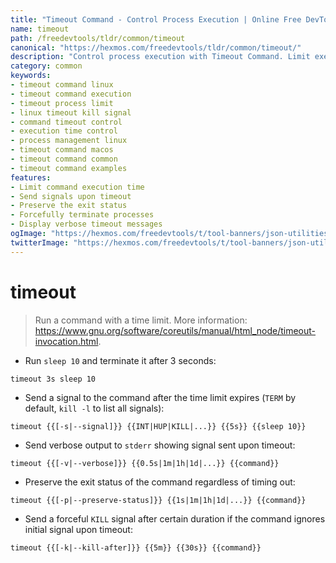 ```yaml
---
title: "Timeout Command - Control Process Execution | Online Free DevTools by Hexmos"
name: timeout
path: /freedevtools/tldr/common/timeout
canonical: "https://hexmos.com/freedevtools/tldr/common/timeout/"
description: "Control process execution with Timeout Command. Limit execution time, send signals, and preserve exit statuses. Free online tool, no registration required."
category: common
keywords:
- timeout command linux
- timeout command execution
- timeout process limit
- linux timeout kill signal
- command timeout control
- execution time control
- process management linux
- timeout command macos
- timeout command common
- timeout command examples
features:
- Limit command execution time
- Send signals upon timeout
- Preserve the exit status
- Forcefully terminate processes
- Display verbose timeout messages
ogImage: "https://hexmos.com/freedevtools/t/tool-banners/json-utilities-banner.png"
twitterImage: "https://hexmos.com/freedevtools/t/tool-banners/json-utilities-banner.png"
---
```


# timeout

> Run a command with a time limit.
> More information: <https://www.gnu.org/software/coreutils/manual/html_node/timeout-invocation.html>.

- Run `sleep 10` and terminate it after 3 seconds:

`timeout 3s sleep 10`

- Send a signal to the command after the time limit expires (`TERM` by default, `kill -l` to list all signals):

`timeout {{[-s|--signal]}} {{INT|HUP|KILL|...}} {{5s}} {{sleep 10}}`

- Send verbose output to `stderr` showing signal sent upon timeout:

`timeout {{[-v|--verbose]}} {{0.5s|1m|1h|1d|...}} {{command}}`

- Preserve the exit status of the command regardless of timing out:

`timeout {{[-p|--preserve-status]}} {{1s|1m|1h|1d|...}} {{command}}`

- Send a forceful `KILL` signal after certain duration if the command ignores initial signal upon timeout:

`timeout {{[-k|--kill-after]}} {{5m}} {{30s}} {{command}}`
